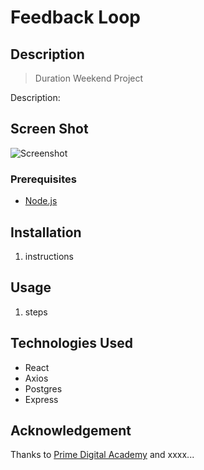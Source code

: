 # Feedback Loop

## Description

>Duration Weekend Project

Description:

## Screen Shot

![Screenshot](images/image.png)

### Prerequisites

- [Node.js](https://nodejs.org/en/) 

## Installation

1. instructions

## Usage

1. steps

## Technologies Used

-   React
-   Axios
-   Postgres
-   Express

## Acknowledgement
Thanks to [Prime Digital Academy](www.primeacademy.io) and xxxx...


